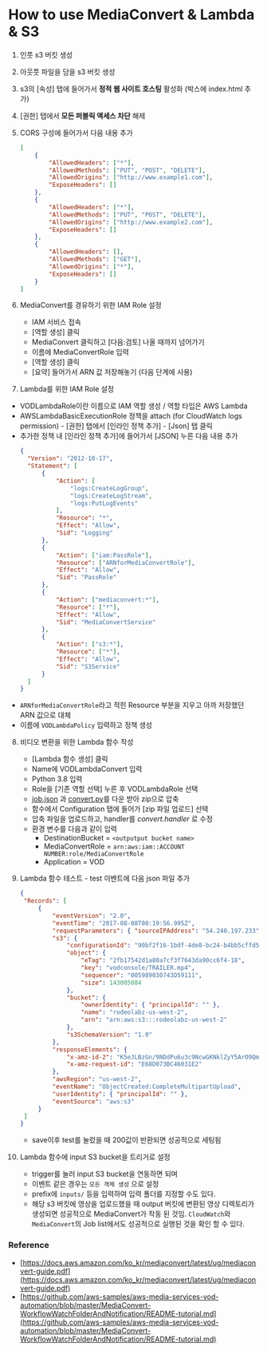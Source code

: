 # How to use MediaConvert & Lambda & S3

1.  인풋 s3 버킷 생성
2.  아웃풋 파일을 담을 s3 버킷 생성
3.  s3의 [속성] 탭에 들어가서 **정적 웹 사이트 호스팅** 활성화 (박스에 index.html 추가)
4.  [권한] 탭에서 **모든 퍼블릭 액세스 차단** 해제
5.  CORS 구성에 들어가서 다음 내용 추가

    ```json
    [
    	{
    		"AllowedHeaders": ["*"],
    		"AllowedMethods": ["PUT", "POST", "DELETE"],
    		"AllowedOrigins": ["http://www.example1.com"],
    		"ExposeHeaders": []
    	},
    	{
    		"AllowedHeaders": ["*"],
    		"AllowedMethods": ["PUT", "POST", "DELETE"],
    		"AllowedOrigins": ["http://www.example2.com"],
    		"ExposeHeaders": []
    	},
    	{
    		"AllowedHeaders": [],
    		"AllowedMethods": ["GET"],
    		"AllowedOrigins": ["*"],
    		"ExposeHeaders": []
    	}
    ]
    ```

6.  MediaConvert를 경유하기 위한 IAM Role 설정

    - IAM 서비스 접속
    - [역할 생성] 클릭
    - MediaConvert 클릭하고 [다음:검토] 나올 때까지 넘어가기
    - 이름에 MediaConvertRole 입력
    - [역할 생성] 클릭
    - [요약] 들어가서 ARN 값 저장해놓기 (다음 단계에 사용)

7.  Lambda를 위한 IAM Role 설정

- VODLambdaRole이란 이름으로 IAM 역할 생성 / 역할 타입은 AWS Lambda
- AWSLambdaBasicExecutionRole 정책을 attach (for CloudWatch logs permission) - [권한] 탭에서 [인라인 정책 추가] - [Json] 탭 클릭
- 추가한 정책 내 [인라인 정책 추가]에 들어가서 [JSON] 누른 다음 내용 추가
  ```json
  {
  	"Version": "2012-10-17",
  	"Statement": [
  		{
  			"Action": [
  				"logs:CreateLogGroup",
  				"logs:CreateLogStream",
  				"logs:PutLogEvents"
  			],
  			"Resource": "*",
  			"Effect": "Allow",
  			"Sid": "Logging"
  		},
  		{
  			"Action": ["iam:PassRole"],
  			"Resource": ["ARNforMediaConvertRole"],
  			"Effect": "Allow",
  			"Sid": "PassRole"
  		},
  		{
  			"Action": ["mediaconvert:*"],
  			"Resource": ["*"],
  			"Effect": "Allow",
  			"Sid": "MediaConvertService"
  		},
  		{
  			"Action": ["s3:*"],
  			"Resource": ["*"],
  			"Effect": "Allow",
  			"Sid": "S3Service"
  		}
  	]
  }
  ```
- `ARNforMediaConvertRole`라고 적힌 Resource 부분을 지우고 아까 저장했던 ARN 값으로 대체
- 이름에 `VODLambdaPolicy` 입력하고 정책 생성

8. 비디오 변환을 위한 Lambda 함수 작성

   - [Lambda 함수 생성] 클릭
   - Name에 VODLambdaConvert 입력
   - Python 3.8 입력
   - Role을 [기존 역할 선택] 누른 후 VODLambdaRole 선택
   - [job.json](https://github.com/aws-samples/aws-media-services-vod-automation/blob/master/MediaConvert-WorkflowWatchFolderAndNotification/job.json) 과 [convert.py](https://github.com/aws-samples/aws-media-services-vod-automation/blob/master/MediaConvert-WorkflowWatchFolderAndNotification/convert.py)를 다운 받아 zip으로 압축
   - 함수에서 Configuration 탭에 들어가 [zip 파일 업로드] 선택
   - 압축 파일을 업로드하고, handler를 _convert.handler_ 로 수정
   - 환경 변수를 다음과 같이 입력
     - DestinationBucket = `<outputput bucket name>`
     - MediaConvertRole = `arn:aws:iam::ACCOUNT NUMBER:role/MediaConvertRole`
     - Application = VOD

9. Lambda 함수 테스트 - test 이벤트에 다음 json 파일 추가

   ```json
   {
   	"Records": [
   		{
   			"eventVersion": "2.0",
   			"eventTime": "2017-08-08T00:19:56.995Z",
   			"requestParameters": { "sourceIPAddress": "54.240.197.233" },
   			"s3": {
   				"configurationId": "90bf2f16-1bdf-4de8-bc24-b4bb5cffd5b2",
   				"object": {
   					"eTag": "2fb17542d1a80a7cf3f7643da90cc6f4-18",
   					"key": "vodconsole/TRAILER.mp4",
   					"sequencer": "005989030743D59111",
   					"size": 143005084
   				},
   				"bucket": {
   					"ownerIdentity": { "principalId": "" },
   					"name": "rodeolabz-us-west-2",
   					"arn": "arn:aws:s3:::rodeolabz-us-west-2"
   				},
   				"s3SchemaVersion": "1.0"
   			},
   			"responseElements": {
   				"x-amz-id-2": "K5eJLBzGn/9NDdPu6u3c9NcwGKNklZyY5ArO9QmGa/t6VH2HfUHHhPuwz2zH1Lz4",
   				"x-amz-request-id": "E68D073BC46031E2"
   			},
   			"awsRegion": "us-west-2",
   			"eventName": "ObjectCreated:CompleteMultipartUpload",
   			"userIdentity": { "principalId": "" },
   			"eventSource": "aws:s3"
   		}
   	]
   }
   ```

   - save이후 test를 눌렀을 때 200값이 반환되면 성공적으로 세팅됨

10. Lambda 함수에 input S3 bucket을 트리거로 설정
    - trigger를 눌러 input S3 bucket을 연동하면 되며
    - 이벤트 같은 경우는 `모든 객체 생성` 으로 설정
    - prefix에 `inputs/` 등을 입력하여 입력 폴더를 지정할 수도 있다.
    - 해당 s3 버킷에 영상을 업로드했을 때 output 버킷에 변환된 영상 디렉토리가 생성되면 성공적으로 MediaConvert가 작동 된 것임. `CloudWatch`와 `MediaConvert`의 Job list에서도 성공적으로 실행된 것을 확인 할 수 있다.

### Reference

- [https://docs.aws.amazon.com/ko_kr/mediaconvert/latest/ug/mediaconvert-guide.pdf](https://docs.aws.amazon.com/ko_kr/mediaconvert/latest/ug/mediaconvert-guide.pdf)
- [https://github.com/aws-samples/aws-media-services-vod-automation/blob/master/MediaConvert-WorkflowWatchFolderAndNotification/README-tutorial.md](https://github.com/aws-samples/aws-media-services-vod-automation/blob/master/MediaConvert-WorkflowWatchFolderAndNotification/README-tutorial.md)
